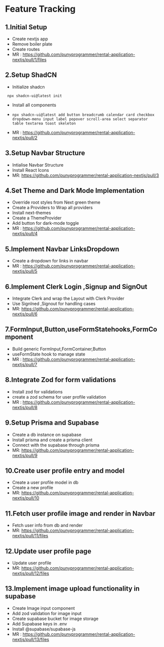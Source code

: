 # Feature Tracking
## 1.Initial Setup 
   - Create nextjs app
   - Remove boiler plate
   - Create routes
   - MR : https://github.com/punyprogrammer/rental-application-nextjs/pull/1/files
## 2.Setup ShadCN
   - Initialize shadcn 
   ```
    npx shadcn-ui@latest init
   ```
   - Install all components
   - ```
     npx shadcn-ui@latest add button breadcrumb calendar card checkbox dropdown-menu input label popover scroll-area select separator table textarea toast skeleton
     ```
   - MR : https://github.com/punyprogrammer/rental-application-nextjs/pull/2
## 3.Setup Navbar Structure
   - Intialise Navbar Structure
   - Install React Icons
   - MR: https://github.com/punyprogrammer/rental-application-nextjs/pull/3
## 4.Set Theme and Dark Mode Implementation
   - Override root styles from Next green theme
   - Create a Providers to Wrap all providers
   - Install next-themes
   - Create a ThemeProvider
   - Add button for dark-mode toggle
   - MR : https://github.com/punyprogrammer/rental-application-nextjs/pull/4
## 5.Implement Navbar LinksDropdown 
   - Create a dropdown for links in navbar
   - MR : https://github.com/punyprogrammer/rental-application-nextjs/pull/5

## 6.Implement Clerk Login ,Signup and SignOut
   - Integrate Clerk and wrap the Layout with Clerk Provider
   - Use SignIned ,Signout for handling cases
   - MR: https://github.com/punyprogrammer/rental-application-nextjs/pull/6

## 7.FormInput,Button,useFormStatehooks,FormComponent 
   - Build generic FormInput,FormContainer,Button
   - useFormState hook to manage state
   - MR : https://github.com/punyprogrammer/rental-application-nextjs/pull/7

## 8.Integrate Zod for form validations
   - Install zod for validations
   - create a zod schema for user profile validation
   - MR : https://github.com/punyprogrammer/rental-application-nextjs/pull/8

## 9.Setup Prisma and Supabase
   - Create a db instance on supabase
   - Install prisma and create a prisma client
   - Connect with the supabase through prisma
   - MR: https://github.com/punyprogrammer/rental-application-nextjs/pull/9

## 10.Create user profile entry and model 
   - Create a user profile model in db
   - Create a new profile
   - MR: https://github.com/punyprogrammer/rental-application-nextjs/pull/10

## 11.Fetch user profile image and render in Navbar
   - Fetch user info from db and render
   - MR: https://github.com/punyprogrammer/rental-application-nextjs/pull/11/files

## 12.Update user profile page 
   - Update user profile
   - MR: https://github.com/punyprogrammer/rental-application-nextjs/pull/12/files
## 13.Implement image upload functionality in supabase
   - Create Image input component
   - Add zod validation for image input
   - Create supabase bucket for image storage
   - Add Supabase keys in .env
   - Install @supabase/supabase-js
   - MR : https://github.com/punyprogrammer/rental-application-nextjs/pull/13/files
